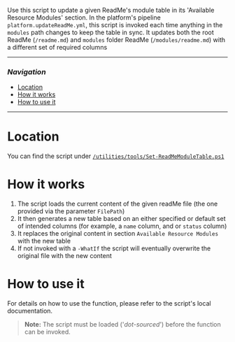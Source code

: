 Use this script to update a given ReadMe's module table in its 'Available Resource Modules' section.
In the platform's pipeline `platform.updateReadMe.yml`, this script is invoked each time anything in the `modules` path changes to keep the table in sync. It updates both the root ReadMe (`/readme.md`) and `modules` folder ReadMe (`/modules/readme.md`) with a different set of required columns

---

### _Navigation_

- [Location](#location)
- [How it works](#how-it-works)
- [How to use it](#how-to-use-it)

---
# Location

You can find the script under [`/utilities/tools/Set-ReadMeModuleTable.ps1`](https://github.com/Azure/ResourceModules/blob/main/utilities/tools/Set-ReadMeModuleTable.ps1)

# How it works

1. The script loads the current content of the given readMe file (the one provided via the parameter `FilePath`)
1. It then generates a new table based on an either specified or default set of intended columns (for example, a `name` column, and or `status` column)
1. It replaces the original content in section `Available Resource Modules` with the new table
1. If not invoked with a `-WhatIf` the script will eventually overwrite the original file with the new content

# How to use it

For details on how to use the function, please refer to the script's local documentation.

> **Note:** The script must be loaded ('*dot-sourced*') before the function can be invoked.
